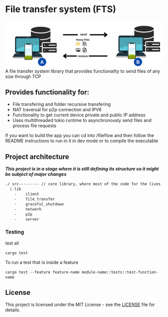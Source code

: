 # File transfer system (FTS)
![alt text](fts.png)
A file transfer system library that provides functionality to send files of any size through TCP

## Provides functionality for:
- File transfering and folder recursive transfering
- NAT traversal for p2p connection and IPV6
- Functionality to get current device private and public IP address
- Uses multithreaded tokio runtime to asynchronously send files and process file requests


If you want to build the app you can cd into /fileflow and then follow the README instructions to run in it in dev mode or to compile the executable

## Project architecture

***This project is in a stage where it is still defining its structure so it might be subject of major changes***
```
./ src--------- // core library, where most of the code for the lives
  |-lib  
    -    client
    -    file_transfer
    -    graceful_shutdown
    -    network
    -    p2p
    -    server
```
### Testing
test all
```
cargo test
```

To run a test that is inside a feature
```
cargo test --feature feature-name module-name::tests::test-function-name
```
## License
This project is licensed under the MIT License - see the [LICENSE](LICENSE) file for details.
